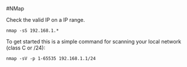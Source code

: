 #NMap

Check the valid IP on a IP range.

```
nmap -sS 192.168.1.*
```
To get started this is a simple command for scanning your local network (class C or /24):
```
nmap -sV -p 1-65535 192.168.1.1/24
```
